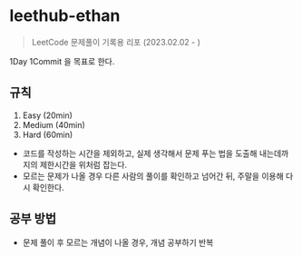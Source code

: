 # leethub-ethan
> LeetCode 문제풀이 기록용 리포 (2023.02.02 - )

1Day 1Commit 을 목표로 한다.

## 규칙
1. Easy (20min)
2. Medium (40min)
3. Hard (60min)
- 코드를 작성하는 시간을 제외하고, 실제 생각해서 문제 푸는 법을 도출해 내는데까지의 제한시간을 위처럼 잡는다.
- 모르는 문제가 나올 경우 다른 사람의 풀이를 확인하고 넘어간 뒤, 주말을 이용해 다시 확인한다.


## 공부 방법
- 문제 풀이 후 모르는 개념이 나올 경우, 개념 공부하기 반복